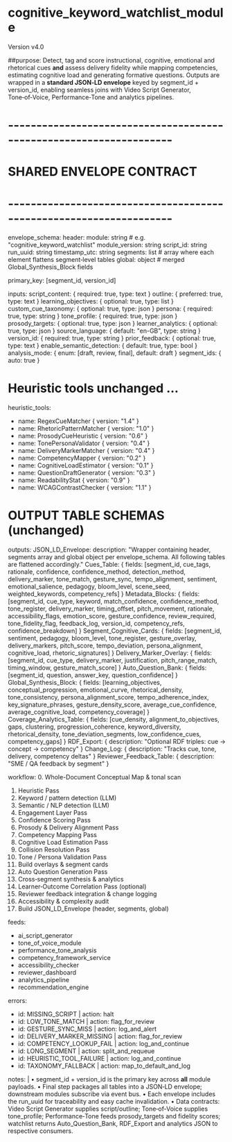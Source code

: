 # cognitive_keyword_watchlist_module 

Version v4.0

##purpose: 
  Detect, tag and score instructional, cognitive, emotional and rhetorical cues **and** assess delivery fidelity while mapping competencies,
  estimating cognitive load and generating formative questions.  Outputs are wrapped in a **standard JSON‑LD envelope** keyed by
  segment_id + version_id, enabling seamless joins with Video Script Generator, Tone‑of‑Voice, Performance‑Tone and analytics pipelines.

# -------------------------------------------------------------------
# SHARED ENVELOPE CONTRACT
# -------------------------------------------------------------------
envelope_schema:
  header:
    module: string      # e.g. "cognitive_keyword_watchlist"
    module_version: string
    script_id: string
    run_uuid: string
    timestamp_utc: string
  segments: list        # array where each element flattens segment‑level tables
  global: object        # merged Global_Synthesis_Block fields

primary_key: [segment_id, version_id]

inputs:
  script_content:            { required: true,  type: text }
  outline:                   { preferred: true, type: text }
  learning_objectives:       { optional: true,  type: list }
  custom_cue_taxonomy:       { optional: true,  type: json }
  persona:                   { required: true,  type: string }
  tone_profile:              { required: true,  type: json }
  prosody_targets:           { optional: true,  type: json }
  learner_analytics:         { optional: true,  type: json }
  source_language:           { default: "en-GB", type: string }
  version_id:                { required: true,  type: string }
  prior_feedback:            { optional: true,  type: text }
  enable_semantic_detection: { default: true,   type: bool }
  analysis_mode:             { enum: [draft, review, final], default: draft }
  segment_ids:               { auto: true }

# Heuristic tools unchanged …
heuristic_tools:
  - name: RegexCueMatcher              { version: "1.4" }
  - name: RhetoricPatternMatcher       { version: "1.0" }
  - name: ProsodyCueHeuristic          { version: "0.6" }
  - name: TonePersonaValidator         { version: "0.4" }
  - name: DeliveryMarkerMatcher        { version: "0.4" }
  - name: CompetencyMapper             { version: "0.2" }
  - name: CognitiveLoadEstimator       { version: "0.1" }
  - name: QuestionDraftGenerator       { version: "0.3" }
  - name: ReadabilityStat              { version: "0.9" }
  - name: WCAGContrastChecker          { version: "1.1" }

# OUTPUT TABLE SCHEMAS (unchanged)
outputs:
  JSON_LD_Envelope:
    description: "Wrapper containing header, segments array and global object per envelope_schema. All following tables are flattened accordingly."
  Cues_Table: { fields: [segment_id, cue_tags, rationale, confidence, confidence_method, detection_method, delivery_marker, tone_match, gesture_sync,
                        tempo_alignment, sentiment, emotional_salience, pedagogy, bloom_level, scene_seed, weighted_keywords, competency_refs] }
  Metadata_Blocks: { fields: [segment_id, cue_type, keyword, match_confidence, confidence_method, tone_register, delivery_marker, timing_offset,
                             pitch_movement, rationale, accessibility_flags, emotion_score, gesture_confidence, review_required, tone_fidelity_flag,
                             feedback_log, version_id, competency_refs, confidence_breakdown] }
  Segment_Cognitive_Cards: { fields: [segment_id, sentiment, pedagogy, bloom_level, tone_register, gesture_overlay, delivery_markers, pitch_score,
                                     tempo_deviation, persona_alignment, cognitive_load, rhetoric_signatures] }
  Delivery_Marker_Overlay: { fields: [segment_id, cue_type, delivery_marker, justification, pitch_range_match, timing_window, gesture_match_score] }
  Auto_Question_Bank: { fields: [segment_id, question, answer_key, question_confidence] }
  Global_Synthesis_Block: { fields: [learning_objectives, conceptual_progression, emotional_curve, rhetorical_density, tone_consistency,
                                   persona_alignment_score, tempo_adherence_index, key_signature_phrases, gesture_density_score,
                                   average_cue_confidence, average_cognitive_load, competency_coverage] }
  Coverage_Analytics_Table: { fields: [cue_density, alignment_to_objectives, gaps, clustering, progression_coherence, keyword_diversity,
                                      rhetorical_density, tone_deviation_segments, low_confidence_cues, competency_gaps] }
  RDF_Export: { description: "Optional RDF triples: cue → concept → competency" }
  Change_Log: { description: "Tracks cue, tone, delivery, competency deltas" }
  Reviewer_Feedback_Table: { description: "SME / QA feedback by segment" }

workflow:
  0. Whole-Document Conceptual Map & tonal scan
  1. Heuristic Pass
  2. Keyword / pattern detection (LLM)
  3. Semantic / NLP detection (LLM)
  4. Engagement Layer Pass
  5. Confidence Scoring Pass
  6. Prosody & Delivery Alignment Pass
  7. Competency Mapping Pass
  8. Cognitive Load Estimation Pass
  9. Collision Resolution Pass
  10. Tone / Persona Validation Pass
  11. Build overlays & segment cards
  12. Auto Question Generation Pass
  13. Cross‑segment synthesis & analytics
  14. Learner‑Outcome Correlation Pass (optional)
  15. Reviewer feedback integration & change logging
  16. Accessibility & complexity audit
  17. Build JSON_LD_Envelope (header, segments, global)

feeds:
  - ai_script_generator
  - tone_of_voice_module
  - performance_tone_analysis
  - competency_framework_service
  - accessibility_checker
  - reviewer_dashboard
  - analytics_pipeline
  - recommendation_engine

errors:
  - id: MISSING_SCRIPT           | action: halt
  - id: LOW_TONE_MATCH           | action: flag_for_review
  - id: GESTURE_SYNC_MISS        | action: log_and_alert
  - id: DELIVERY_MARKER_MISSING  | action: flag_for_review
  - id: COMPETENCY_LOOKUP_FAIL   | action: log_and_continue
  - id: LONG_SEGMENT             | action: split_and_requeue
  - id: HEURISTIC_TOOL_FAILURE   | action: log_and_continue
  - id: TAXONOMY_FALLBACK        | action: map_to_default_and_log

notes: |
  • segment_id + version_id is the primary key across **all** module payloads.
  • Final step packages all tables into a JSON‑LD envelope; downstream modules subscribe via event bus.
  • Each envelope includes the run_uuid for traceability and easy cache invalidation.
  • Data contracts: Video Script Generator supplies script/outline; Tone‑of‑Voice supplies tone_profile; Performance‑Tone feeds prosody_targets and
    fidelity scores; watchlist returns Auto_Question_Bank, RDF_Export and analytics JSON to respective consumers.
